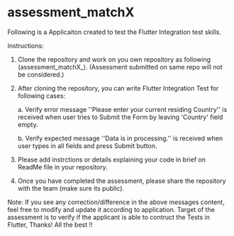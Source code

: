 # assessment_matchX

Following is a Applicaiton created to test the Flutter Integration test skills.

Instructions:
1. Clone the repository and work on you own repository as following (assessment_matchX_<ApplicantName>). (Assessment submitted on same repo will not be considered.)
2. After cloning the repository, you can write Flutter Integration Test for following cases:
  
      a. Verify error message ''Please enter your current residing Country'' is received when user tries to Submit the Form by leaving 'Country' field empty.
      
      b. Verify expected message ''Data is in processing.'' is received when user types in all fields and press Submit button.

3. Please add instrctions or details explaining your code in brief on ReadMe file in your repository.
4. Once you have completed the assessment, please share the repository with the team (make sure its public).
  
Note: If you see any correction/difference in the above messages content, feel free to modify and update it according to application. Target of the assessment is to verify if the applicant is able to contruct the Tests in Flutter, Thanks! All the best !! 
